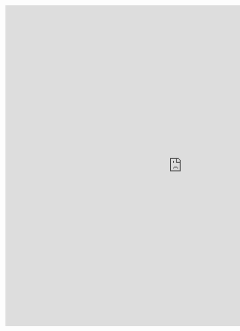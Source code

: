 <iframe src="https://dspread.gitlab.io/qpos/api_sdk%20doc/index.html" width="1100" height="1000"  frameborder="0"></iframe>
